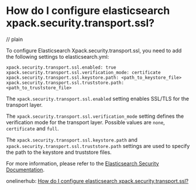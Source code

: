 # How do I configure elasticsearch xpack.security.transport.ssl?
// plain

To configure Elasticsearch Xpack.security.transport.ssl, you need to add the following settings to elasticsearch.yml:

```
xpack.security.transport.ssl.enabled: true
xpack.security.transport.ssl.verification_mode: certificate
xpack.security.transport.ssl.keystore.path: <path_to_keystore_file>
xpack.security.transport.ssl.truststore.path: <path_to_truststore_file>
```

The `xpack.security.transport.ssl.enabled` setting enables SSL/TLS for the transport layer.

The `xpack.security.transport.ssl.verification_mode` setting defines the verification mode for the transport layer. Possible values are `none`, `certificate` and `full`.

The `xpack.security.transport.ssl.keystore.path` and `xpack.security.transport.ssl.truststore.path` settings are used to specify the path to the keystore and truststore files.

For more information, please refer to the [Elasticsearch Security Documentation](https://www.elastic.co/guide/en/elasticsearch/reference/current/security-settings.html).

onelinerhub: [How do I configure elasticsearch xpack.security.transport.ssl?](https://onelinerhub.com/elasticsearch/how-do-i-configure-elasticsearch-xpack-security-transport-ssl)